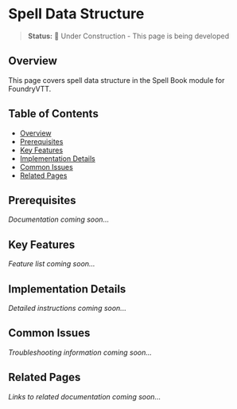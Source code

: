 # Spell Data Structure

> **Status:** 🚧 Under Construction - This page is being developed

## Overview

This page covers spell data structure in the Spell Book module for FoundryVTT.

## Table of Contents

- [Overview](#overview)
- [Prerequisites](#prerequisites)
- [Key Features](#key-features)
- [Implementation Details](#implementation-details)
- [Common Issues](#common-issues)
- [Related Pages](#related-pages)

## Prerequisites

*Documentation coming soon...*

## Key Features

*Feature list coming soon...*

## Implementation Details

*Detailed instructions coming soon...*

## Common Issues

*Troubleshooting information coming soon...*

## Related Pages

*Links to related documentation coming soon...*
